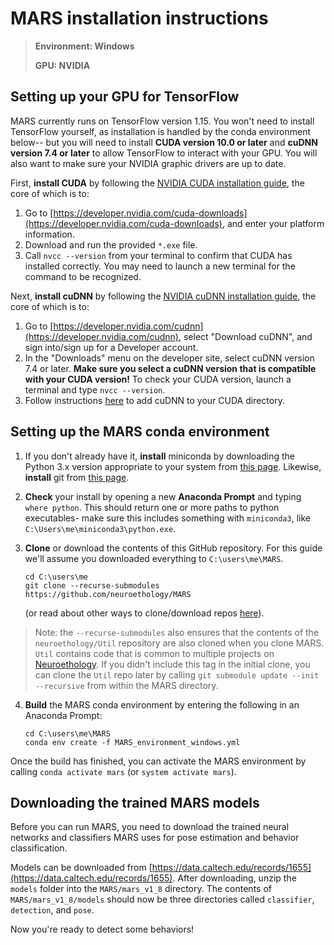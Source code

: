 # MARS installation instructions

>**Environment: Windows**
>
>**GPU: NVIDIA**


## Setting up your GPU for TensorFlow
MARS currently runs on TensorFlow version 1.15. You won't need to install TensorFlow yourself, as installation is handled by the conda environment below-- but you will need to install **CUDA version 10.0 or later** and **cuDNN version 7.4 or later** to allow TensorFlow to interact with your GPU. You will also want to make sure your NVIDIA graphic drivers are up to date.

First, **install CUDA** by following the [NVIDIA CUDA installation guide](https://docs.nvidia.com/cuda/cuda-installation-guide-microsoft-windows/), the core of which is to:
1) Go to [https://developer.nvidia.com/cuda-downloads](https://developer.nvidia.com/cuda-downloads), and enter your platform information.
2) Download and run the provided `*.exe` file.
3) Call `nvcc --version` from your terminal to confirm that CUDA has installed correctly. You may need to launch a new terminal for the command to be recognized.


 Next, **install cuDNN** by following the [NVIDIA cuDNN installation guide](https://docs.nvidia.com/deeplearning/cudnn/install-guide/index.html), the core of which is to:
 1) Go to [https://developer.nvidia.com/cudnn](https://developer.nvidia.com/cudnn), select "Download cuDNN", and sign into/sign up for a Developer account.
2) In the "Downloads" menu on the developer site, select cuDNN version 7.4 or later. **Make sure you select a cuDNN version that is compatible with your CUDA version!** To check your CUDA version, launch a terminal and type `nvcc --version`.
3) Follow instructions [here](https://docs.nvidia.com/deeplearning/cudnn/install-guide/index.html#installwindows) to add cuDNN to your CUDA directory.


## Setting up the MARS conda environment
1) If you don't already have it, **install** miniconda by downloading the Python 3.x version appropriate to your system from [this page](https://docs.conda.io/en/latest/miniconda.html). Likewise, **install** git from [this page](https://git-scm.com/download/win).
2) **Check** your install by opening a new **Anaconda Prompt** and typing `where python`. This should return one or more paths to python executables- make sure this includes something with `miniconda3`, like `C:\Users\me\miniconda3\python.exe`.  

3) **Clone** or download the contents of this GitHub repository. For this guide we'll assume you downloaded everything to `C:\users\me\MARS`.
    ```
    cd C:\users\me
    git clone --recurse-submodules https://github.com/neuroethology/MARS
    ```
    (or read about other ways to clone/download repos [here](https://docs.github.com/en/free-pro-team@latest/github/creating-cloning-and-archiving-repositories/cloning-a-repository)).
>Note: the `--recurse-submodules` also ensures that the contents of the `neuroethology/Util` repository are also cloned when you clone MARS. `Util` contains code that is common to multiple projects on [Neuroethology](https://github.com/neuroethology). If you didn't include this tag in the initial clone, you can clone the `Util` repo later by calling `git submodule update --init --recursive` from within the MARS directory.

4) **Build** the MARS conda environment by entering the following in an Anaconda Prompt:
    ```
    cd C:\users\me\MARS
    conda env create -f MARS_environment_windows.yml
    ```
  Once the build has finished, you can activate the MARS environment by calling `conda activate mars` (or `system activate mars`).


## Downloading the trained MARS models
Before you can run MARS, you need to download the trained neural networks and classifiers MARS uses for pose estimation and behavior classification.

Models can be downloaded from [https://data.caltech.edu/records/1655](https://data.caltech.edu/records/1655). After downloading, unzip the `models` folder into the `MARS/mars_v1_8` directory. The contents of `MARS/mars_v1_8/models` should now be three directories called `classifier`, `detection`, and `pose`.

Now you're ready to detect some behaviors!
